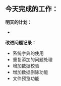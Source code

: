 **今天完成的工作：**
- 


**明天的计划：** 


- 

**改进问题记录：** 


- 系统字典的使用
- 重复添加的问题处理
- 增加数据校验
- 增加数据删除功能
- 文件预览功能




